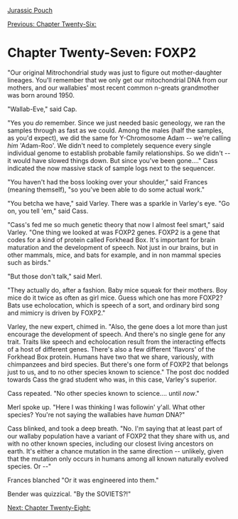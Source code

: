 [Jurassic Pouch](README.md)

[Previous: Chapter Twenty-Six: ](ch26.md) 

# Chapter Twenty-Seven: FOXP2

"Our original Mitrochondrial study was just to figure out mother-daughter lineages. You'll remember that we only get our mitochondrial DNA from our mothers, and our wallabies' most recent common n-greats grandmother was born around 1950.

"Wallab-Eve," said Cap.

"Yes you *do* remember. Since we just needed basic geneology, we ran the samples through as fast as we could. Among the males (half the samples, as you'd expect), we did the same for Y-Chromosome Adam -- we're calling *him* 'Adam-Roo'. We didn't need to completely sequence every single individual genome to establish probable family relationships. So we didn't -- it would have slowed things down. But since you've been gone...." Cass indicated the now massive stack of sample logs next to the sequencer.

"You haven't had the boss looking over your shoulder," said Frances (meaning themself), "so you've been able to do some actual work."

"You betcha we have," said Varley. There was a sparkle in Varley's eye. "Go on, you tell 'em," said Cass. 

"Cass's fed me so much genetic theory that now I almost feel smart," said Varley. "One thing we looked at was FOXP2 genes. FOXP2 is a gene that codes for a kind of protein called Forkhead Box. It's important for brain maturation and the development of speech. Not just in our brains, but in other mammals, mice, and bats for example, and in non mammal species such as birds."

"But those don't talk," said Merl. 

"They actually do, after a fashion. Baby mice squeak for their mothers. Boy mice do it twice as often as girl mice. Guess which one has more FOXP2? Bats use echolocation, which is speech of  a sort, and ordinary bird song and mimicry is driven by FOXP2."

Varley, the new expert, chimed in. "Also, the gene does a lot more than just encourage the development of speech. And there's no single gene for any trait. Traits like speech and echolocation result from the interacting effects of a host of different genes. There's also a few different 'flavors' of the Forkhead Box protein. Humans have two that we share, variously, with chimpanzees and bird species. But there's one form of FOXP2 that belongs just to us, and to no other species known to science." The post doc nodded towards Cass the grad student who was, in this case, Varley's superior.

Cass repeated. "No other species known to science.... until *now*."

Merl spoke up. "Here I was thinking I was followin' y'all. What other species? You're not saying the wallabies have *human* DNA?"

Cass blinked, and took a deep breath. "No. I'm saying that at least part of our wallaby population have a variant of FOXP2 that they share with us, and with no other known species, including our closest living ancestors on earth. It's either a chance mutation in the same direction -- unlikely, given that the mutation only occurs in humans among all known naturally evolved species. Or --"

Frances blanched "Or it was engineered into them."

Bender was quizzical. "By the SOVIETS?!"




[Next: Chapter Twenty-Eight: ](ch28.md) 

